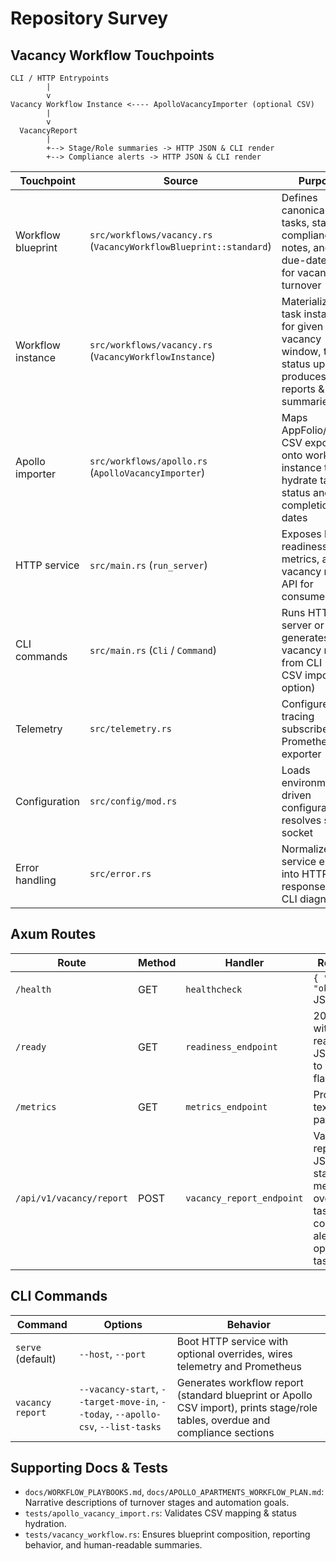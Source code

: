 # Repository Survey

## Vacancy Workflow Touchpoints

```text
CLI / HTTP Entrypoints
        |
        v
Vacancy Workflow Instance <---- ApolloVacancyImporter (optional CSV)
        |
        v
  VacancyReport
        |
        +--> Stage/Role summaries -> HTTP JSON & CLI render
        +--> Compliance alerts -> HTTP JSON & CLI render
```

| Touchpoint | Source | Purpose | Key Artifacts |
| --- | --- | --- | --- |
| Workflow blueprint | `src/workflows/vacancy.rs` (`VacancyWorkflowBlueprint::standard`) | Defines canonical tasks, stages, compliance notes, and due-date rules for vacancy turnover | Task templates (`TaskTemplate`), compliance notes, stage/role enums |
| Workflow instance | `src/workflows/vacancy.rs` (`VacancyWorkflowInstance`) | Materializes task instances for given vacancy window, tracks status updates, produces reports & summaries | `VacancyReport`, `VacancyReportSummary`, compliance alert generation |
| Apollo importer | `src/workflows/apollo.rs` (`ApolloVacancyImporter`) | Maps AppFolio/Apollo CSV exports onto workflow instance to hydrate task status and completion dates | `ApolloRow`, name normalization map, CSV readers |
| HTTP service | `src/main.rs` (`run_server`) | Exposes health, readiness, metrics, and vacancy report API for consumers | Axum router, `vacancy_report_endpoint`, Prometheus metrics |
| CLI commands | `src/main.rs` (`Cli` / `Command`) | Runs HTTP server or generates vacancy report from CLI (with CSV import option) | `vacancy report` subcommand, table printer (`render_vacancy_report`) |
| Telemetry | `src/telemetry.rs` | Configures tracing subscribers & Prometheus exporter | `telemetry::init`, `PrometheusMetricLayer` |
| Configuration | `src/config/mod.rs` | Loads environment-driven configuration & resolves server socket | `AppConfig`, `ServerConfig`, `TelemetryConfig` |
| Error handling | `src/error.rs` | Normalizes service errors into HTTP responses and CLI diagnostics | `AppError` conversions |

## Axum Routes

| Route | Method | Handler | Response |
| --- | --- | --- | --- |
| `/health` | GET | `healthcheck` | `{ "status": "ok" }` JSON |
| `/ready` | GET | `readiness_endpoint` | 200/503 with readiness JSON, tied to startup flag |
| `/metrics` | GET | `metrics_endpoint` | Prometheus text payload |
| `/api/v1/vacancy/report` | POST | `vacancy_report_endpoint` | Vacancy report JSON with stage/role metrics, overdue tasks, compliance alerts, optional task list |

## CLI Commands

| Command | Options | Behavior |
| --- | --- | --- |
| `serve` (default) | `--host`, `--port` | Boot HTTP service with optional overrides, wires telemetry and Prometheus |
| `vacancy report` | `--vacancy-start`, `--target-move-in`, `--today`, `--apollo-csv`, `--list-tasks` | Generates workflow report (standard blueprint or Apollo CSV import), prints stage/role tables, overdue and compliance sections |

## Supporting Docs & Tests

- `docs/WORKFLOW_PLAYBOOKS.md`, `docs/APOLLO_APARTMENTS_WORKFLOW_PLAN.md`: Narrative descriptions of turnover stages and automation goals.
- `tests/apollo_vacancy_import.rs`: Validates CSV mapping & status hydration.
- `tests/vacancy_workflow.rs`: Ensures blueprint composition, reporting behavior, and human-readable summaries.

